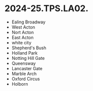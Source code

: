 # 2024-25.TPS.LA02.

- Ealing Broadway
- West Acton
- Nort Acton
- East Acton
- white city
- Shepherd's Bush
- Holland Park
- Notting Hill Gate
- Queensway
- Lancaster Gate
- Marble Arch
- Oxford Circus
- Holborn